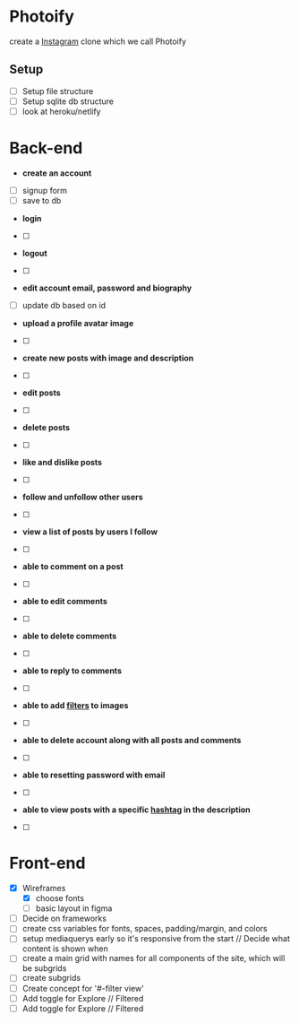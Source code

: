 # Photoify
 create a [Instagram](https://enmwikipediaorg/wiki/Instagram) clone which we call Photoify


## Setup
* [ ] Setup file structure
* [ ] Setup sqlite db structure
* [ ] look at heroku/netlify

# Back-end

- **create an account**
* [ ] signup form
* [ ] save to db

- **login**
* [ ]  

- **logout**
* [ ]  

- **edit account email, password and biography**
* [ ] update db based on id

- **upload a profile avatar image**
* [ ]  

- **create new posts with image and description**
* [ ]  

- **edit posts**
* [ ]  

- **delete posts**
* [ ]  

- **like and dislike posts**
* [ ]  

- **follow and unfollow other users**
* [ ]  

- **view a list of posts by users I follow**
* [ ]  

- **able to comment on a post**
* [ ]  

- **able to edit comments**
* [ ]  

- **able to delete comments**
* [ ]  

- **able to reply to comments**
* [ ]  

- **able to add [filters](https://picturepan2githubio/instagramcss/) to images**
* [ ]  

- **able to delete account along with all posts and comments**
* [ ]  

- **able to resetting password with email**
* [ ]  

- **able to view posts with a specific [hashtag](https://enmwikipediaorg/wiki/Hashtag) in the description**
* [ ]  

# Front-end
* [x] Wireframes  
  * [x] choose fonts  
  * [ ] basic layout in figma  
* [ ] Decide on frameworks
* [ ] create css variables for fonts, spaces, padding/margin, and colors
* [ ] setup mediaquerys early so it's responsive from the start // Decide what content is shown when
* [ ] create a main grid with names for all components of the site, which will be subgrids
* [ ] create subgrids
* [ ] Create concept for '#-filter view'
* [ ] Add toggle for Explore // Filtered
* [ ] Add toggle for Explore // Filtered
